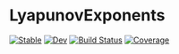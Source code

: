 # LyapunovExponents

[![Stable](https://img.shields.io/badge/docs-stable-blue.svg)](https://zekeriyasari.github.io/LyapunovExponents.jl/stable)
[![Dev](https://img.shields.io/badge/docs-dev-blue.svg)](https://zekeriyasari.github.io/LyapunovExponents.jl/dev)
[![Build Status](https://github.com/zekeriyasari/LyapunovExponents.jl/workflows/CI/badge.svg)](https://github.com/zekeriyasari/LyapunovExponents.jl/actions)
[![Coverage](https://codecov.io/gh/zekeriyasari/LyapunovExponents.jl/branch/master/graph/badge.svg)](https://codecov.io/gh/zekeriyasari/LyapunovExponents.jl)
